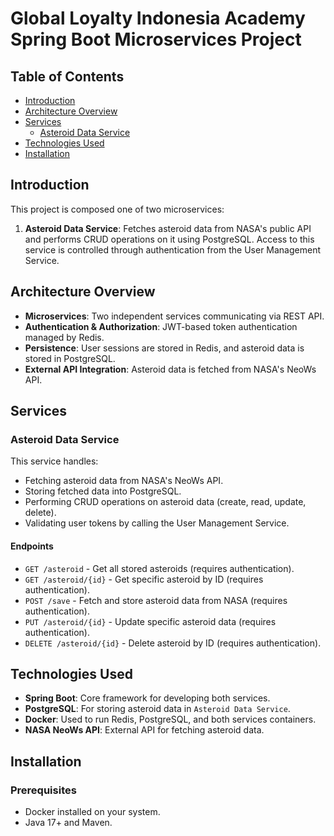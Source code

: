 # Global Loyalty Indonesia Academy Spring Boot Microservices Project

## Table of Contents

- [Introduction](#introduction)
- [Architecture Overview](#architecture-overview)
- [Services](#services)
  - [Asteroid Data Service](#asteroid-data-service)
- [Technologies Used](#technologies-used)
- [Installation](#installation)

## Introduction

This project is composed one of two microservices:

1. **Asteroid Data Service**: Fetches asteroid data from NASA's public API and performs CRUD operations on it using PostgreSQL. Access to this service is controlled through authentication from the User Management Service.

## Architecture Overview

- **Microservices**: Two independent services communicating via REST API.
- **Authentication & Authorization**: JWT-based token authentication managed by Redis.
- **Persistence**: User sessions are stored in Redis, and asteroid data is stored in PostgreSQL.
- **External API Integration**: Asteroid data is fetched from NASA's NeoWs API.

## Services

### Asteroid Data Service

This service handles:

- Fetching asteroid data from NASA's NeoWs API.
- Storing fetched data into PostgreSQL.
- Performing CRUD operations on asteroid data (create, read, update, delete).
- Validating user tokens by calling the User Management Service.

#### Endpoints

- `GET /asteroid` - Get all stored asteroids (requires authentication).
- `GET /asteroid/{id}` - Get specific asteroid by ID (requires authentication).
- `POST /save` - Fetch and store asteroid data from NASA (requires authentication).
- `PUT /asteroid/{id}` - Update specific asteroid data (requires authentication).
- `DELETE /asteroid/{id}` - Delete asteroid by ID (requires authentication).

## Technologies Used

- **Spring Boot**: Core framework for developing both services.
- **PostgreSQL**: For storing asteroid data in `Asteroid Data Service`.
- **Docker**: Used to run Redis, PostgreSQL, and both services containers.
- **NASA NeoWs API**: External API for fetching asteroid data.

## Installation

### Prerequisites

- Docker installed on your system.
- Java 17+ and Maven.
